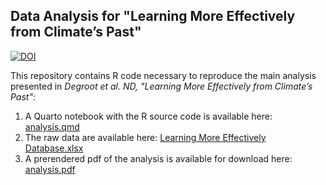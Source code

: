 ## Data Analysis for "Learning More Effectively from Climate’s Past"

[![DOI](https://zenodo.org/badge/926226329.svg)](https://zenodo.org/badge/latestdoi/926226329)

This repository contains R code necessary to reproduce the main analysis presented in *Degroot et al. ND, "Learning More Effectively from Climate’s Past"*:
1. A Quarto notebook with the R source code is available here: [analysis.qmd](analysis.qmd)
2. The raw data are available here: [Learning More Effectively Database.xlsx](Learning%20More%20Effectively%20Database.xlsx)
3. A prerendered pdf of the analysis is available for download here: [analysis.pdf](analysis.pdf)

